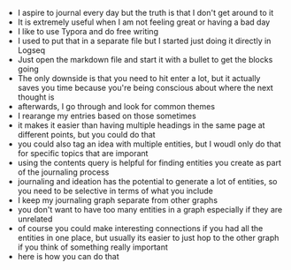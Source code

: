 - I aspire to journal every day but the truth is that I don't get around to it
- It is extremely useful when I am not feeling great or having a bad day
- I like to use Typora and do free writing
- I used to put that in a separate file but I started just doing it directly in Logseq
- Just open the markdown file and start it with a bullet to get the   blocks going
- The only downside is that you need to hit enter a lot, but it actually saves you time because you're being conscious about where the next thought is
- afterwards, I go through and look for common themes
- I rearange my entries based on those sometimes
- it makes it easier than having multiple headings in the same page at different points, but you could do that
- you could also tag an idea with multiple entities, but I woudl only do that for specific topics that are imporant
- using the contents query is helpful for finding entities you create as part of the journaling process
- journaling and ideation has the potential to generate a lot of entities, so you need to be selective in terms of what you include
- I keep my journaling graph separate from other graphs
- you don't want to have too many entities in a graph especially if they are unrelated
- of course you could make interesting connections if you had all the entities in one place, but usually its easier to just hop to the other graph if you think of something really important
- here is how you can do that